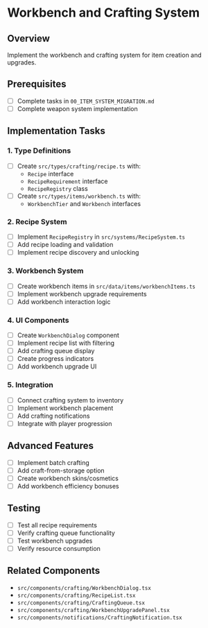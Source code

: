 # Workbench and Crafting System

## Overview
Implement the workbench and crafting system for item creation and upgrades.

## Prerequisites
- [ ] Complete tasks in `00_ITEM_SYSTEM_MIGRATION.md`
- [ ] Complete weapon system implementation

## Implementation Tasks

### 1. Type Definitions
- [ ] Create `src/types/crafting/recipe.ts` with:
  - `Recipe` interface
  - `RecipeRequirement` interface
  - `RecipeRegistry` class
- [ ] Create `src/types/items/workbench.ts` with:
  - `WorkbenchTier` and `Workbench` interfaces

### 2. Recipe System
- [ ] Implement `RecipeRegistry` in `src/systems/RecipeSystem.ts`
- [ ] Add recipe loading and validation
- [ ] Implement recipe discovery and unlocking

### 3. Workbench System
- [ ] Create workbench items in `src/data/items/workbenchItems.ts`
- [ ] Implement workbench upgrade requirements
- [ ] Add workbench interaction logic

### 4. UI Components
- [ ] Create `WorkbenchDialog` component
- [ ] Implement recipe list with filtering
- [ ] Add crafting queue display
- [ ] Create progress indicators
- [ ] Add workbench upgrade UI

### 5. Integration
- [ ] Connect crafting system to inventory
- [ ] Implement workbench placement
- [ ] Add crafting notifications
- [ ] Integrate with player progression

## Advanced Features
- [ ] Implement batch crafting
- [ ] Add craft-from-storage option
- [ ] Create workbench skins/cosmetics
- [ ] Add workbench efficiency bonuses

## Testing
- [ ] Test all recipe requirements
- [ ] Verify crafting queue functionality
- [ ] Test workbench upgrades
- [ ] Verify resource consumption

## Related Components
- `src/components/crafting/WorkbenchDialog.tsx`
- `src/components/crafting/RecipeList.tsx`
- `src/components/crafting/CraftingQueue.tsx`
- `src/components/crafting/WorkbenchUpgradePanel.tsx`
- `src/components/notifications/CraftingNotification.tsx`
